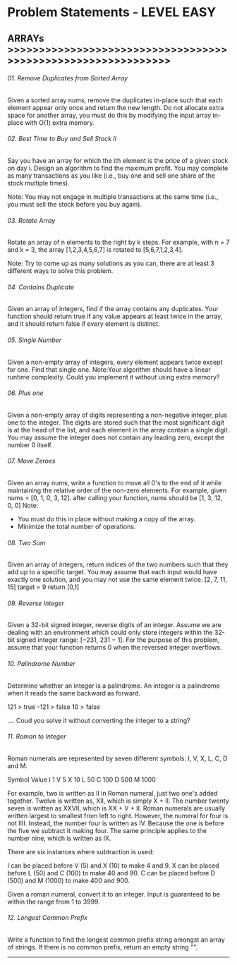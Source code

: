 # Problem Statements - LEVEL EASY

## ARRAYs >>>>>>>>>>>>>>>>>>>>>>>>>>>>>>>>>>>>>>>>>>>>>>>>>>>>>>>>>>>>>
###### 01. Remove Duplicates from Sorted Array 
Given a sorted array nums, remove the duplicates in-place such that each element appear only once and return the new length.
Do not allocate extra space for another array, you must do this by modifying the input array in-place with O(1) extra memory.

###### 02. Best Time to Buy and Sell Stock II 
Say you have an array for which the ith element is the price of a given stock on day i.
Design an algorithm to find the maximum profit. You may complete as many transactions as you like (i.e., buy one and sell one share of the stock multiple times).

Note: You may not engage in multiple transactions at the same time (i.e., you must sell the stock before you buy again).

###### 03. Rotate Array
Rotate an array of n elements to the right by k steps.
For example, with n = 7 and k = 3, the array [1,2,3,4,5,6,7] is rotated to [5,6,7,1,2,3,4].

Note: Try to come up as many solutions as you can, there are at least 3 different ways to solve this problem.

###### 04. Contains Duplicate
Given an array of integers, find if the array contains any duplicates. Your function should return true if any value appears at least twice in the array, and it should return false if every element is distinct.

###### 05. Single Number
Given a non-empty array of integers, every element appears twice except for one. Find that single one.
Note:Your algorithm should have a linear runtime complexity. Could you implement it without using extra memory?

###### 06. Plus one
Given a non-empty array of digits representing a non-negative integer, plus one to the integer.
The digits are stored such that the most significant digit is at the head of the list, and each element in the array contain a single digit.
You may assume the integer does not contain any leading zero, except the number 0 itself.

###### 07. Move Zeroes
Given an array nums, write a function to move all 0's to the end of it while maintaining the relative order of the non-zero elements.
For example, given nums = [0, 1, 0, 3, 12]. after calling your function, nums should be [1, 3, 12, 0, 0]
Note:
  * You must do this in place without making a copy of the array.
  * Minimize the total number of operations.

###### 08. Two Sum
Given an array of integers, return indices of the two numbers such that they add up to a specific target. 
You may assume that each input would have exactly one solution, and you may not use the same element twice.
[2, 7, 11, 15] target = 9 return [0,1]

###### 09. Reverse Integer
Given a 32-bit signed integer, reverse digits of an integer.
Assume we are dealing with an environment which could only store integers within the 32-bit signed integer range: [−231,  231 − 1]. 
For the purpose of this problem, assume that your function returns 0 when the reversed integer overflows.

###### 10. Palindrome Number
Determine whether an integer is a palindrome. 
An integer is a palindrome when it reads the same backward as forward.

121 > true
-121 > false 
10 > false

.... Coud you solve it without converting the integer to a string?

###### 11. Roman to Integer
Roman numerals are represented by seven different symbols: I, V, X, L, C, D and M.

Symbol       Value
  I             1
  V             5
  X            10
  L            50
  C           100
  D           500
  M          1000

For example, two is written as II in Roman numeral, just two one's added together. 
Twelve is written as, XII, which is simply X + II. 
The number twenty seven is written as XXVII, which is XX + V + II.
Roman numerals are usually written largest to smallest from left to right. 
However, the numeral for four is not IIII. Instead, the number four is written as IV. 
Because the one is before the five we subtract it making four. 
The same principle applies to the number nine, which is written as IX. 

There are six instances where subtraction is used:

I can be placed before V (5) and X (10) to make 4 and 9. 
X can be placed before L (50) and C (100) to make 40 and 90. 
C can be placed before D (500) and M (1000) to make 400 and 900.

Given a roman numeral, convert it to an integer. 
Input is guaranteed to be within the range from 1 to 3999.


###### 12. Longest Common Prefix 
Write a function to find the longest common prefix string amongst an array of strings.
If there is no common prefix, return an empty string "".


<hr/>

